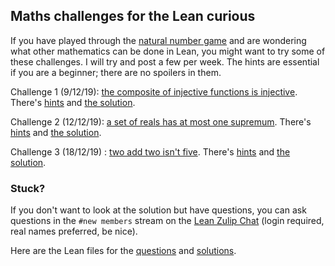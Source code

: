 ## Maths challenges for the Lean curious

If you have played through the [natural number game](http://wwwf.imperial.ac.uk/~buzzard/xena/natural_number_game/) and are wondering what other mathematics can be done in Lean, you might want to try some of these challenges. I will try and post a few per week. The hints are essential if you are a beginner; there are no spoilers in them.

Challenge 1 (9/12/19): [the composite of injective functions is injective](https://tinyurl.com/LeanMathsChallenge01). There's [hints](https://github.com/kbuzzard/xena/blob/master/Maths_Challenges/hints/challenge01.md) and [the solution](https://tinyurl.com/LeanMathsChallengeSolution01).

Challenge 2 (12/12/19): [a set of reals has at most one supremum](https://tinyurl.com/leanmathschallenge002). There's [hints](https://github.com/kbuzzard/xena/blob/master/Maths_Challenges/hints/challenge02.md) and [the solution](https://tinyurl.com/leanmathschallengesolution002).

Challenge 3 (18/12/19) : [two add two isn't five](https://leanprover-community.github.io/lean-web-editor/#url=https%3A%2F%2Fraw.githubusercontent.com%2Fkbuzzard%2Fxena%2Fmaster%2FMaths_Challenges%2Fchallenges%2Fchallenge3.lean). There's [hints](https://github.com/kbuzzard/xena/blob/master/Maths_Challenges/hints/challenge03.md) and [the solution](https://leanprover-community.github.io/lean-web-editor/#url=https%3A%2F%2Fraw.githubusercontent.com%2Fkbuzzard%2Fxena%2Fmaster%2FMaths_Challenges%2Fsolutions%2Fsolution3.lean).

### Stuck?

If you don't want to look at the solution but have questions, you can ask questions in the `#new members` stream on the [Lean Zulip Chat](https://leanprover.zulipchat.com/#narrow/stream/113489-new-members) (login required, real names preferred, be nice).

Here are the Lean files for the [questions](https://github.com/kbuzzard/xena/tree/master/Maths_Challenges/challenges) and
[solutions](https://github.com/kbuzzard/xena/tree/master/Maths_Challenges/solutions).

